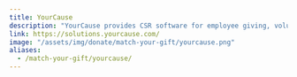 ```yaml
---
title: YourCause
description: "YourCause provides CSR software for employee giving, volunteering, nonprofit solutions, and grants management to make an impact."
link: https://solutions.yourcause.com/
image: "/assets/img/donate/match-your-gift/yourcause.png"
aliases:
  - /match-your-gift/yourcause/
---
```

